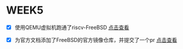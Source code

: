 # WEEK5

- [x] 使用QEMU虚拟机跑通了riscv-FreeBSD [点击查看](./WSL2上通过qemu虚拟机运行FreeBSD)
- [x] 为官方文档添加了FreeBSD的官方镜像仓库，并提交了一个pr [点击查看](https://github.com/isrc-cas/tarsier-meta/pull/6)

